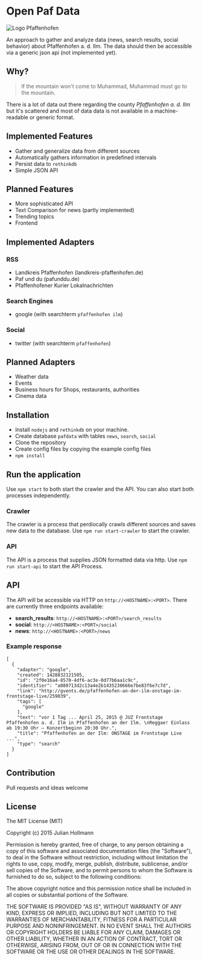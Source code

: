# Open Paf Data

![Logo Pfaffenhofen](http://upload.wikimedia.org/wikipedia/commons/thumb/6/6b/Wappen_Landkreis_Pfaffenhofen_an_der_Ilm.svg/140px-Wappen_Landkreis_Pfaffenhofen_an_der_Ilm.svg.png)

An approach to gather and analyze data (news, search results, social behavior) about Pfaffenhofen a. d. Ilm.
The data should then be accessible via a generic json api (not implemented yet).

## Why?

> If the mountain won't come to Muhammad, Muhammad must go to the mountain.

There is a lot of data out there regarding the county *Pfaffenhofen a. d. Ilm* but it's scattered and most of data data is not available in a machine-readable or generic format.

## Implemented Features

* Gather and generalize data from different sources
* Automatically gathers information in predefined intervals
* Persist data to `rethinkdb`
* Simple JSON API

## Planned Features
* More sophisticated API
* Text Comparison for news (partly implemented)
* Trending topics
* Frontend 

## Implemented Adapters

### RSS
* Landkreis Pfaffenhofen (landkreis-pfaffenhofen.de)
* Paf und du (pafunddu.de)
* Pfaffenhofener Kurier Lokalnachrichten

### Search Engines
* google (with searchterm `pfaffenhofen ilm`)

### Social
* twitter (with searchterm `pfaffenhofen`)

## Planned Adapters
* Weather data
* Events
* Business hours for Shops, restaurants, authorities
* Cinema data

## Installation
* Install `nodejs` and `rethinkdb` on your machine.
* Create database `pafdata` with tables `news`, `search`, `social`
* Clone the repository
* Create config files by copying the example config files
* `npm install`

## Run the application

Use `npm start` to both start the crawler and the API. You can also start both processes independently.

### Crawler
The crawler is a process that perdiocally crawls different sources and saves new data to the database. Use `npm run start-crawler` to start the crawler.

### API
The API is a process that supplies JSON formatted data via http. Use `npm run start-api` to start the API Process.

## API
The API will be accessible via HTTP on `http://<HOSTNAME>:<PORT>`.
There are currently three endpoints available:

* **search_results**: `http://<HOSTNAME>:<PORT>/search_results`
* **social**: `http://<HOSTNAME>:<PORT>/social`
* **news**: `http://<HOSTNAME>:<PORT>/news`

### Example response

```json:
[
  {
    "adapter": "google",
    "created": 1428832121505,
    "id": "2f0e16a4-8570-4df6-ac3e-0d77b6aa1c9c",
    "identifier": "a080713d2c13a4e2b1435230666e7be83f6e7c7d",
    "link": "http://gvents.de/pfaffenhofen-an-der-ilm-onstage-im-frontstage-live/259039",
    "tags": [
      "google"
    ],
    "text": "vor 1 Tag ... April 25, 2015 @ JUZ Frontstage Pfaffenhofen a. d. Ilm in Pfaffenhofen an der Ilm. \nReggae! Einlass ab 19:30 Uhr – Konzertbeginn 20:30 Uhr.",
    "title": "Pfaffenhofen an der Ilm: ONSTAGE im Frontstage Live ...",
    "type": "search"
  }
]
```

## Contribution
Pull requests and ideas welcome

## License
The MIT License (MIT)

Copyright (c) 2015 Julian Hollmann

Permission is hereby granted, free of charge, to any person obtaining a copy of this software and associated documentation files (the "Software"), to deal in the Software without restriction, including without limitation the rights to use, copy, modify, merge, publish, distribute, sublicense, and/or sell copies of the Software, and to permit persons to whom the Software is furnished to do so, subject to the following conditions:

The above copyright notice and this permission notice shall be included in all copies or substantial portions of the Software.

THE SOFTWARE IS PROVIDED "AS IS", WITHOUT WARRANTY OF ANY KIND, EXPRESS OR IMPLIED, INCLUDING BUT NOT LIMITED TO THE WARRANTIES OF MERCHANTABILITY, FITNESS FOR A PARTICULAR PURPOSE AND NONINFRINGEMENT. IN NO EVENT SHALL THE AUTHORS OR COPYRIGHT HOLDERS BE LIABLE FOR ANY CLAIM, DAMAGES OR OTHER LIABILITY, WHETHER IN AN ACTION OF CONTRACT, TORT OR OTHERWISE, ARISING FROM, OUT OF OR IN CONNECTION WITH THE SOFTWARE OR THE USE OR OTHER DEALINGS IN THE SOFTWARE.
